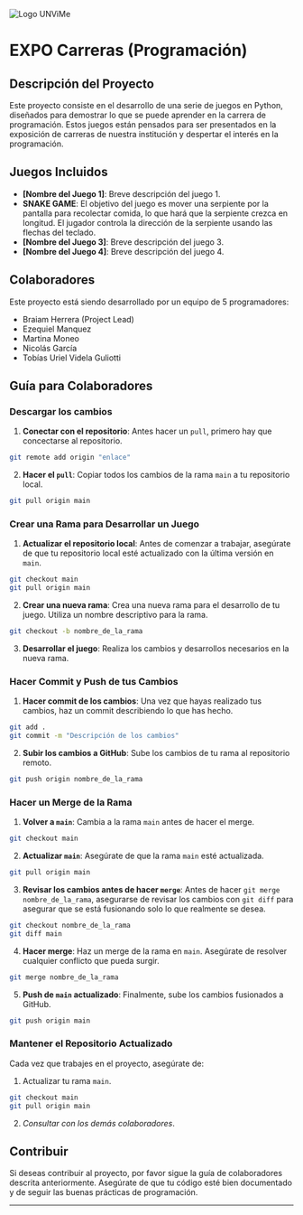 ![Logo UNViMe](https://i0.wp.com/www.unvime.edu.ar/wp-content/uploads/2018/04/logo-unvime.png?fit=266%2C132&ssl=1)

# EXPO Carreras (Programación)
## Descripción del Proyecto

Este proyecto consiste en el desarrollo de una serie de juegos en Python, diseñados para demostrar lo que se puede aprender en la carrera de programación. Estos juegos están pensados para ser presentados en la exposición de carreras de nuestra institución y despertar el interés en la programación.
## Juegos Incluidos
  - **[Nombre del Juego 1]**: Breve descripción del juego 1.
  - **SNAKE GAME**: El objetivo del juego es mover una serpiente por la pantalla para recolectar comida, lo que hará que la serpiente crezca en longitud. El jugador controla la dirección de la serpiente usando las flechas del teclado.
  - **[Nombre del Juego 3]**: Breve descripción del juego 3.
  - **[Nombre del Juego 4]**: Breve descripción del juego 4.

## Colaboradores
Este proyecto está siendo desarrollado por un equipo de 5 programadores:
  - Braiam Herrera (Project Lead)
  - Ezequiel Manquez
  - Martina Moneo
  - Nicolás García
  - Tobías Uriel Videla Guliotti

## Guía para Colaboradores

### Descargar los cambios
1. **Conectar con el repositorio**: Antes hacer un `pull`, primero hay que concectarse al repositorio.
``` bash
git remote add origin "enlace"
```
2. **Hacer el `pull`**: Copiar todos los cambios de la rama `main` a tu repositorio local.
``` bash
git pull origin main
```

### Crear una Rama para Desarrollar un Juego
1. **Actualizar el repositorio local**: Antes de comenzar a trabajar, asegúrate de que tu repositorio local esté actualizado con la última versión en `main`.
``` bash
git checkout main
git pull origin main
```
2. **Crear una nueva rama**: Crea una nueva rama para el desarrollo de tu juego. Utiliza un nombre descriptivo para la rama.
``` bash
git checkout -b nombre_de_la_rama
```
3. **Desarrollar el juego**: Realiza los cambios y desarrollos necesarios en la nueva rama.

### Hacer Commit y Push de tus Cambios
1. **Hacer commit de los cambios**: Una vez que hayas realizado tus cambios, haz un commit describiendo lo que has hecho.
``` bash
git add .
git commit -m "Descripción de los cambios"
```
2. **Subir los cambios a GitHub**: Sube los cambios de tu rama al repositorio remoto.
``` bash
git push origin nombre_de_la_rama
```

### Hacer un Merge de la Rama
1. **Volver a `main`**: Cambia a la rama `main` antes de hacer el merge.
``` bash
git checkout main
```
2. **Actualizar `main`**: Asegúrate de que la rama `main` esté actualizada.
``` bash
git pull origin main
```
3. **Revisar los cambios antes de hacer `merge`**: Antes de hacer `git merge nombre_de_la_rama`, asegurarse de revisar los cambios con `git diff` para asegurar que se está fusionando solo lo que realmente se desea.
``` bash
git checkout nombre_de_la_rama
git diff main
```
4. **Hacer merge**: Haz un merge de la rama en `main`. Asegúrate de resolver cualquier conflicto que pueda surgir.
``` bash
git merge nombre_de_la_rama
```
5. **Push de `main` actualizado**: Finalmente, sube los cambios fusionados a GitHub.
``` bash
git push origin main
```
### Mantener el Repositorio Actualizado
Cada vez que trabajes en el proyecto, asegúrate de:
1. Actualizar tu rama `main`.
``` bash
git checkout main
git pull origin main
```
2. *Consultar con los demás colaboradores*.
## Contribuir

Si deseas contribuir al proyecto, por favor sigue la guía de colaboradores descrita anteriormente. Asegúrate de que tu código esté bien documentado y de seguir las buenas prácticas de programación.

---
